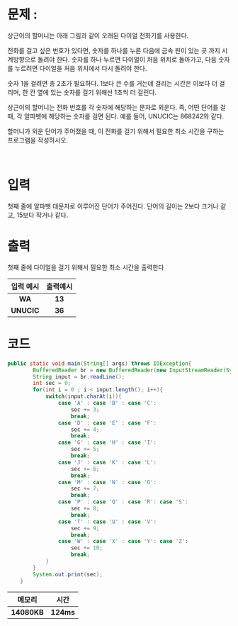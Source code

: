 # 문제 : 
상근이의 할머니는 아래 그림과 같이 오래된 다이얼 전화기를 사용한다.

전화를 걸고 싶은 번호가 있다면, 숫자를 하나를 누른 다음에 금속 핀이 있는 곳 까지 시계방향으로 돌려야 한다. 숫자를 하나 누르면 다이얼이 처음 위치로 돌아가고, 다음 숫자를 누르려면 다이얼을 처음 위치에서 다시 돌려야 한다.

숫자 1을 걸려면 총 2초가 필요하다. 1보다 큰 수를 거는데 걸리는 시간은 이보다 더 걸리며, 한 칸 옆에 있는 숫자를 걸기 위해선 1초씩 더 걸린다.

상근이의 할머니는 전화 번호를 각 숫자에 해당하는 문자로 외운다. 즉, 어떤 단어를 걸 때, 각 알파벳에 해당하는 숫자를 걸면 된다. 예를 들어, UNUCIC는 868242와 같다.

할머니가 외운 단어가 주어졌을 때, 이 전화를 걸기 위해서 필요한 최소 시간을 구하는 프로그램을 작성하시오.

<br>

# 입력
첫째 줄에 알파벳 대문자로 이루어진 단어가 주어진다. 단어의 길이는 2보다 크거나 같고, 15보다 작거나 같다.

# 출력

첫째 줄에 다이얼을 걸기 위해서 필요한 최소 시간을 출력한다

|   입력 예시  |   출력예시  |    
|     :---:   |    :---:    |
| **WA** |   **13**   |
| **UNUCIC** |   **36**   |

# 코드

```java
public static void main(String[] args) throws IOException{
        BufferedReader br = new BufferedReader(new InputStreamReader(System.in));
        String input = br.readLine();
        int sec = 0;
        for(int i = 0 ; i < input.length(); i++){
            switch(input.charAt(i)){
                case 'A' : case 'B' : case 'C':
                    sec += 3;
                    break;
                case 'D' : case 'E' : case 'F':
                    sec += 4;
                    break;
                case 'G' : case 'H' : case 'I':
                    sec += 5;
                    break;
                case 'J' : case 'K' : case 'L':
                    sec += 6;
                    break;
                case 'M' : case 'N' : case 'O':
                    sec += 7;
                    break;
                case 'P' : case 'Q' : case 'R': case 'S':
                    sec += 8;
                    break;
                case 'T' : case 'U' : case 'V':
                    sec += 9;
                    break;
                case 'W' : case 'X' : case 'Y': case 'Z':
                    sec += 10;
                    break;
            }
        }
        System.out.print(sec);
    }
```
|     메모리  |     시간     |
|     :---:   |    :---:    |
| **14080KB** |   **124ms**   |














